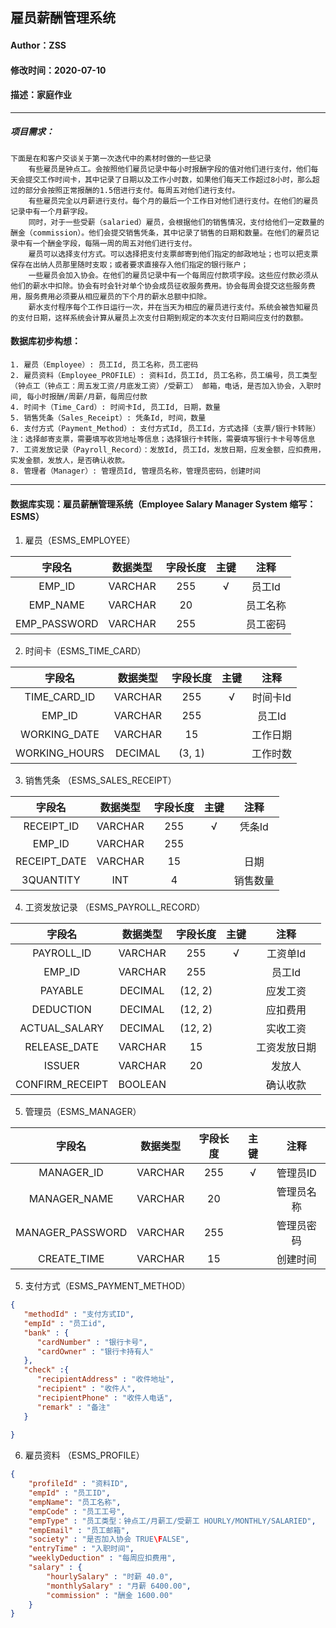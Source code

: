 ## 雇员薪酬管理系统

#### Author：ZSS

#### 修改时间：2020-07-10

#### 描述：家庭作业

----

##### 项目需求：

```TXT
下面是在和客户交谈关于第一次迭代中的素材时做的一些记录
	有些雇员是钟点工。会按照他们雇员记录中每小时报酬字段的值对他们进行支付，他们每天会提交工作时间卡，其中记录了日期以及工作小时数，如果他们每天工作超过8小时，那么超过的部分会按照正常报酬的1.5倍进行支付。每周五对他们进行支付。
	有些雇员完全以月薪进行支付。每个月的最后一个工作日对他们进行支付。在他们的雇员记录中有一个月薪字段。
	同时，对于一些受薪（salaried）雇员，会根据他们的销售情况，支付给他们一定数量的酬金（commission）。他们会提交销售凭条，其中记录了销售的日期和数量。在他们的雇员记录中有一个酬金字段，每隔一周的周五对他们进行支付。
	雇员可以选择支付方式。可以选择把支付支票邮寄到他们指定的邮政地址；也可以把支票保存在出纳人员那里随时支取；或者要求直接存入他们指定的银行账户；
	一些雇员会加入协会。在他们的雇员记录中有一个每周应付款项字段。这些应付款必须从他们的薪水中扣除。协会有时会针对单个协会成员征收服务费用。协会每周会提交这些服务费用，服务费用必须要从相应雇员的下个月的薪水总额中扣除。
	薪水支付程序每个工作日运行一次，并在当天为相应的雇员进行支付。系统会被告知雇员的支付日期，这样系统会计算从雇员上次支付日期到规定的本次支付日期间应支付的数额。
```

#### 数据库初步构想：

```TXT
1. 雇员（Employee）: 员工Id, 员工名称，员工密码
2. 雇员资料（Employee_PROFILE）: 资料Id，员工Id, 员工名称，员工编号，员工类型（钟点工（钟点工：周五发工资/月底发工资）/受薪工） 邮箱，电话，是否加入协会，入职时间, 每小时报酬/周薪/月薪，每周应付款
4. 时间卡（Time_Card）: 时间卡Id, 员工Id, 日期，数量	
5. 销售凭条（Sales_Receipt）: 凭条Id, 时间，数量
6. 支付方式（Payment_Method）: 支付方式Id, 员工Id，方式选择（支票/银行卡转账）注：选择邮寄支票，需要填写收货地址等信息；选择银行卡转账，需要填写银行卡卡号等信息
7. 工资发放记录（Payroll_Record）：发放Id, 员工Id，发放日期，应发金额，应扣费用，实发金额，发放人，是否确认收款。
8. 管理者（Manager）: 管理员Id, 管理员名称，管理员密码，创建时间
```

----

#### 数据库实现：雇员薪酬管理系统（Employee Salary Manager System 缩写：ESMS）

1. 雇员（ESMS_EMPLOYEE）

| 字段名 | 数据类型 | 字段长度 | 主键 | 注释 |
| :------: | :--------: | :--------: | :---: | :---: |
| EMP_ID | VARCHAR | 255 | √ | 员工Id |
| EMP_NAME | VARCHAR | 20 |  | 员工名称 |
| EMP_PASSWORD | VARCHAR | 255 |  | 员工密码 |

2. 时间卡（ESMS_TIME_CARD）

| 字段名 | 数据类型 | 字段长度 | 主键 | 注释 |
| :----: | :--------: | :--------: | :----: | :--: |
| TIME_CARD_ID | VARCHAR | 255 | √ | 时间卡Id |
| EMP_ID | VARCHAR | 255 |  | 员工Id |
| WORKING_DATE | VARCHAR | 15 |  | 工作日期 |
| WORKING_HOURS | DECIMAL | (3, 1) |  | 工作时数 |

3. 销售凭条  （ESMS_SALES_RECEIPT）

| 字段名 | 数据类型 | 字段长度 | 主键 | 注释 |
| :----: | :--------: | :--------: | :----: | :--: |
| RECEIPT_ID | VARCHAR | 255 | √ | 凭条Id |
| EMP_ID | VARCHAR | 255 |  |  |
| RECEIPT_DATE | VARCHAR | 15 |  | 日期 |
| 3QUANTITY | INT | 4 |  | 销售数量 |

4. 工资发放记录 （ESMS_PAYROLL_RECORD）

| 字段名 | 数据类型 | 字段长度 | 主键 | 注释 |
| :----: | :--------: | :--------: | :----: | :--: |
| PAYROLL_ID | VARCHAR | 255 | √ | 工资单Id |
| EMP_ID | VARCHAR | 255 |  | 员工Id |
| PAYABLE | DECIMAL | (12, 2)|  | 应发工资 |
| DEDUCTION | DECIMAL | (12, 2) |  | 应扣费用 |
| ACTUAL_SALARY | DECIMAL | (12, 2) |  | 实收工资 |
| RELEASE_DATE | VARCHAR | 15 |  | 工资发放日期 |
| ISSUER | VARCHAR | 20 |  | 发放人 |
| CONFIRM_RECEIPT | BOOLEAN |  |  | 确认收款 |

5. 管理员（ESMS_MANAGER）

| 字段名 | 数据类型 | 字段长度 | 主键 | 注释 |
| :----: | :--------: | :--------: | :----: | :--: |
| MANAGER_ID | VARCHAR | 255 | √ | 管理员ID |
| MANAGER_NAME | VARCHAR | 20 |  | 管理员名称 |
| MANAGER_PASSWORD | VARCHAR | 255 |  | 管理员密码 |
| CREATE_TIME | VARCHAR | 15 |  | 创建时间 |


5. 支付方式（ESMS_PAYMENT_METHOD）

```json
{
   "methodId" : "支付方式ID",
   "empId" : "员工id",
   "bank" : {
   	  "cardNumber" : "银行卡号",
      "cardOwner" : "银行卡持有人"
   },
   "check" :{
   	  "recipientAddress" : "收件地址",
      "recipient" : "收件人",
      "recipientPhone" : "收件人电话",
      "remark" : "备注"
   }
        
}
```

6. 雇员资料 （ESMS_PROFILE）

```JSON
{
    "profileId" : "资料ID",
    "empId" : "员工ID",
    "empName": "员工名称",
    "empCode" : "员工工号",
    "empType" : "员工类型：钟点工/月薪工/受薪工 HOURLY/MONTHLY/SALARIED",
    "empEmail" : "员工邮箱",
    "society" : "是否加入协会 TRUE\FALSE",
    "entryTime" : "入职时间",
    "weeklyDeduction" : "每周应扣费用",
    "salary" : {
        "hourlySalary" : "时薪 40.0",
    	"monthlySalary" : "月薪 6400.00",
    	"commission" : "酬金 1600.00"
    } 
}
```

